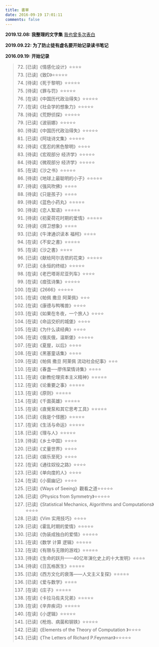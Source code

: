 ```yaml
---
title: 書單
date: 2016-09-19 17:01:11
comments: false
---
```


**2019.12.08: 我整理的文字集** [我也曾多次表白](https://github.com/QIanGua/guwenxuan)

**2019.09.22: 为了防止徒有虚名要开始记录读书笔记**
 
**2016.09.19: 开始记录**

> 72. [已读]《情感化设计》⭐️⭐️⭐️⭐️
> 71. [已读]《致D》⭐️⭐️⭐️⭐️⭐️
> 70. [待读]《死于黎明》⭐️⭐️⭐️⭐️⭐️
> 69. [待读]《罪与罚》⭐️⭐️⭐️⭐️⭐️
> 68. [在读]《中国历代政治得失》⭐️⭐️⭐️⭐️⭐️
> 67. [在读]《社会学的想象力》⭐️⭐️⭐️⭐️⭐️
> 66. [待读]《荒野侦探》⭐️⭐️⭐️⭐️⭐️
> 65. [已读]《波丽娜》⭐️⭐️⭐️⭐️⭐️
> 64. [待读]《中国历代政治得失》⭐️⭐️⭐️⭐️⭐️
> 63. [已读]《阿垅诗文集》⭐️⭐️⭐️⭐️⭐️
> 62. [待读]《宽忍的黑色黎明》⭐️⭐️️⭐️⭐️
> 61. [待读]《宏观部分 经济学》⭐️⭐️⭐️⭐️⭐️
> 60. [待读]《微观部分 经济学》⭐️⭐️⭐️⭐️⭐️
> 59. [在读]《沙之书》⭐️⭐️⭐️⭐️⭐️
> 58. [待读]《地球上最聪明的小子》⭐️⭐️⭐️⭐️⭐️
> 57. [待读]《强风吹佛》⭐️⭐️⭐️⭐️️
> 56. [待读]《只是孩子》⭐️⭐️⭐️⭐️️
> 55. [待读]《蓝色小药丸》⭐️⭐️⭐️⭐️⭐️
> 54. [待读]《恋人絮语》⭐️⭐️⭐️⭐️⭐️
> 53. [待读]《初夏荷花时期的爱情》⭐️⭐️⭐️⭐️⭐️
> 52. [待读]《捍卫想象》⭐️⭐️⭐️⭐️️
> 51. [已读]《牛津通识读本 福柯》⭐️️⭐️⭐️⭐️
> 50. [在读]《不安之書》⭐️⭐️⭐️⭐️⭐️
> 49. [在读]《沙之書》⭐️⭐️⭐️⭐️️
> 48. [已读]《献给阿尔吉侬的花束》⭐️⭐️⭐️⭐️⭐️
> 47. [已读]《永恒的终结》⭐️⭐️⭐️⭐️⭐️
> 46. [在读]《老巴塔哥尼亚列车》⭐️️⭐️⭐️⭐️
> 45. [在读]《痖弦诗集》⭐️⭐️⭐️⭐️⭐️
> 44. [在读]《2666》⭐️⭐️⭐️⭐️⭐️
> 43. [在读]《帕佩 撒旦 阿莱佩》⭐️️⭐️⭐️
> 42. [在读]《康德与鸭嘴兽》⭐️⭐️⭐️⭐️️
> 41. [在读]《如果在冬夜，一个旅人》⭐️️⭐️⭐️⭐️
> 40. [在读]《命运交织的城堡》⭐️⭐️️⭐️⭐️
> 39. [在读]《为什么读经典》⭐️⭐️⭐️️⭐️
> 38. [在读]《俄亥俄，温斯堡》⭐️⭐️⭐️⭐️⭐️
> 37. [在读]《夏屋，以后》⭐️⭐️⭐️⭐️️️️
> 36. [在读]《黑塞童话集》⭐️⭐️⭐️⭐️️
> 35. [在读]《帕佩 撒旦 阿莱佩 流动社会纪事》️⭐️⭐️⭐️
> 34. [在读]《春盏──廖伟棠情诗集》⭐️⭐️️⭐️⭐️
> 33. [在读]《新教伦理资本主义精神》⭐️⭐️⭐️⭐️⭐️
> 32. [在读]《论重要之事》⭐️⭐️⭐️⭐️⭐️
> 31. [在读]《原则》⭐️⭐️⭐️⭐️⭐️
> 30. [在读]《千面英雄》⭐️⭐️⭐️⭐️⭐️
> 29. [在读]《直覺泵和其它思考工具》⭐️⭐️⭐️⭐️⭐️
> 28. [已读]《我是个怪圈》⭐️⭐️⭐️⭐️⭐️
> 27. [在读]《生活与命运》⭐️⭐️⭐️⭐️⭐️
> 26. [已读]《理与人》⭐️⭐️⭐️⭐️⭐️
> 25. [待读]《乡土中国》⭐️⭐️⭐️⭐️️
> 24. [已读]《丈量世界》⭐️⭐️⭐️⭐️️
> 23. [已读]《娱乐至死》⭐️⭐️⭐️⭐️️
> 22. [在读]《通往奴役之路》⭐️⭐️️⭐️⭐️
> 21. [已读]《单向度的人》⭐️⭐️⭐️️⭐️
> 20. [在读]《小窗幽记》⭐️⭐️⭐️⭐️️
> 19. [已读]《Ways of Seeing》觀看之道⭐️⭐️⭐️⭐️⭐️
> 18. [已读]《Physics from Symmetry》⭐️⭐️⭐️⭐️⭐️
> 17. [已读]《Statistical Mechanics, Algorithms and Computations》⭐️⭐️⭐️⭐️️
> 16. [已读]《Vim 实用技巧》⭐️⭐️⭐️⭐️️
> 15. [已读]《霍乱时期的爱情》⭐️⭐️⭐️⭐️⭐️
> 14. [已读]《伪装成独白的爱情》⭐️⭐️⭐️⭐️⭐️
> 13. [在读]《数学 计算 逻辑》⭐️⭐️⭐️⭐️⭐️
> 12. [在读]《有限与无限的游戏》⭐️⭐️⭐️⭐️⭐️
> 11. [待读]《生命的跃升——40亿年演化史上的十大发明》️⭐️⭐️⭐️⭐️
> 10. [待读]《日瓦格医生》⭐️⭐️⭐️⭐️⭐️
> 09. [已读]《西方文化的衰落——人文主义复探》⭐️⭐️⭐️⭐️⭐️
> 08. [已读]《爱与数学》⭐️⭐️⭐️⭐️️
> 07. [在读]《庄子》⭐️⭐️⭐️⭐️⭐️
> 06. [在读]《卡拉马佐夫兄弟》⭐️⭐️⭐️⭐️⭐️
> 05. [在读]《辛弃疾词》⭐️⭐️⭐️⭐️⭐️
> 04. [在读]《小逻辑》⭐️⭐️⭐️⭐️⭐️
> 03. [已读]《枪炮、病菌和钢铁》⭐️⭐️⭐️⭐️⭐️
> 02. [已读]《Elements of the Theory of Computation 》⭐️⭐️⭐️⭐️️
> 01. [已读]《The Letters of Richard P.Feynman》⭐️⭐️⭐️⭐️⭐️